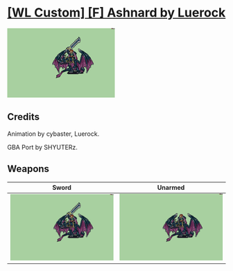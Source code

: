 # [\[WL Custom\] \[F\] Ashnard by Luerock](./)
 

<img src="./1.%20Sword/Sword_000.png" alt="[WL Custom] [F] Ashnard by Luerock standing" />

## Credits

Animation by cybaster, Luerock.

GBA Port by SHYUTERz.

## Weapons
 

|Sword |Unarmed |
|  :---: | :---: |
| <img alt="Sword animation" src="./1.%20Sword/Sword.gif" /> | <img alt="Unarmed animation" src="./8.%20Unarmed/Unarmed.gif" /> |
